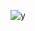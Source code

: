 ![y](https://user-images.githubusercontent.com/86796541/218206095-a7d8cdd1-2097-4cd3-b634-2f8160488953.png)
